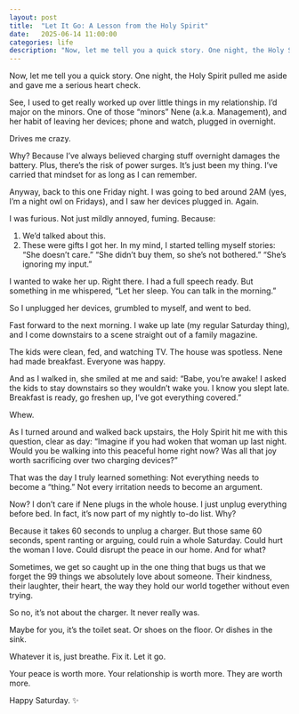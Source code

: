 ```yaml
---
layout: post
title:  "Let It Go: A Lesson from the Holy Spirit"
date:   2025-06-14 11:00:00
categories: life
description: "Now, let me tell you a quick story. One night, the Holy Spirit pulled me aside and gave me a serious heart check."
---
```


Now, let me tell you a quick story. One night, the Holy Spirit pulled me aside and gave me a serious heart check.

See, I used to get really worked up over little things in my relationship. I’d major on the minors. One of those “minors” Nene (a.k.a. Management), and her habit of leaving her devices;  phone and watch, plugged in overnight.

Drives me crazy.

Why? Because I’ve always believed charging stuff overnight damages the battery. Plus, there’s the risk of power surges. It’s just been my thing. I’ve carried that mindset for as long as I can remember.

Anyway, back to this one Friday night. I was going to bed around 2AM (yes, I’m a night owl on Fridays), and I saw her devices plugged in. Again.

I was furious.
Not just mildly annoyed, fuming. Because:
 1. We’d talked about this.
 2. These were gifts I got her.
In my mind, I started telling myself stories:
“She doesn’t care.”
“She didn’t buy them, so she’s not bothered.”
“She’s ignoring my input.”

I wanted to wake her up. Right there. I had a full speech ready. But something in me whispered, “Let her sleep. You can talk in the morning.”

So I unplugged her devices, grumbled to myself, and went to bed.

Fast forward to the next morning. I wake up late (my regular Saturday thing), and I come downstairs to a scene straight out of a family magazine.

The kids were clean, fed, and watching TV. The house was spotless. Nene had made breakfast. Everyone was happy.

And as I walked in, she smiled at me and said: “Babe, you’re awake! I asked the kids to stay downstairs so they wouldn’t wake you. I know you slept late. Breakfast is ready, go freshen up, I’ve got everything covered.”

Whew.

As I turned around and walked back upstairs, the Holy Spirit hit me with this question, clear as day:
“Imagine if you had woken that woman up last night. Would you be walking into this peaceful home right now? Was all that joy worth sacrificing over two charging devices?”

That was the day I truly learned something:
Not everything needs to become a “thing.”
Not every irritation needs to become an argument.

Now? I don’t care if Nene plugs in the whole house. I just unplug everything before bed. In fact, it’s now part of my nightly to-do list.
Why?

Because it takes 60 seconds to unplug a charger.
But those same 60 seconds, spent ranting or arguing, could ruin a whole Saturday. Could hurt the woman I love. Could disrupt the peace in our home.
And for what?

Sometimes, we get so caught up in the one thing that bugs us that we forget the 99 things we absolutely love about someone. Their kindness, their laughter, their heart, the way they hold our world together without even trying.

So no, it’s not about the charger. It never really was.

Maybe for you, it’s the toilet seat. Or shoes on the floor. Or dishes in the sink.

Whatever it is, just breathe. Fix it. Let it go.

Your peace is worth more.
Your relationship is worth more.
They are worth more.

Happy Saturday. ✨